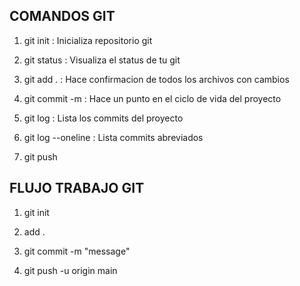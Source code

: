 ## COMANDOS GIT

1. git init : Inicializa repositorio git

2. git status : Visualiza el status de tu git

3. git add . : Hace confirmacion de todos los archivos con cambios

4. git commit -m : Hace un punto en el ciclo de vida del proyecto

5. git log : Lista los commits del proyecto

6. git log --oneline : Lista commits abreviados

7. git push



## FLUJO TRABAJO GIT



1. git init

2. add .

3. git commit -m "message"

4. git push -u origin main
